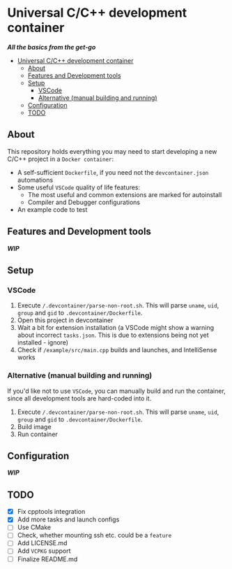 # Universal C/C++ development container

***All the basics from the get-go***

- [Universal C/C++ development container](#universal-cc-development-container)
  - [About](#about)
  - [Features and Development tools](#features-and-development-tools)
  - [Setup](#setup)
    - [VSCode](#vscode)
    - [Alternative (manual building and running)](#alternative-manual-building-and-running)
  - [Configuration](#configuration)
  - [TODO](#todo)

## About

This repository holds everything you may need to start developing a new C/C++
project in a `Docker container`:

- A self-sufficient `Dockerfile`, if you need not the `devcontainer.json`
  automations
- Some useful `VSCode` quality of life features:
  - The most useful and common extensions are marked for autoinstall
  - Compiler and Debugger configurations
- An example code to test

## Features and Development tools

***WIP***

## Setup

### VSCode

1. Execute `/.devcontainer/parse-non-root.sh`. This will parse `uname`, `uid`,
   `group` and `gid` to `.devcontainer/Dockerfile`.
2. Open this project in devcontainer
3. Wait a bit for extension installation (a VSCode might show a warning about
   incorrect `tasks.json`. This is due to extensions being not yet installed -
   ignore)
4. Check if `/example/src/main.cpp` builds and launches, and IntelliSense works

### Alternative (manual building and running)

If you'd like not to use `VSCode`, you can manually build and run the container,
since all development tools are hard-coded into it.

1. Execute `/.devcontainer/parse-non-root.sh`. This will parse `uname`, `uid`,
   `group` and `gid` to `.devcontainer/Dockerfile`.
2. Build image
3. Run container

## Configuration

***WIP***

## TODO

- [x] Fix cpptools integration
- [x] Add more tasks and launch configs
- [ ] Use CMake
- [ ] Check, whether mounting ssh etc. could be a `feature`
- [ ] Add LICENSE.md
- [ ] Add `VCPKG` support
- [ ] Finalize README.md
